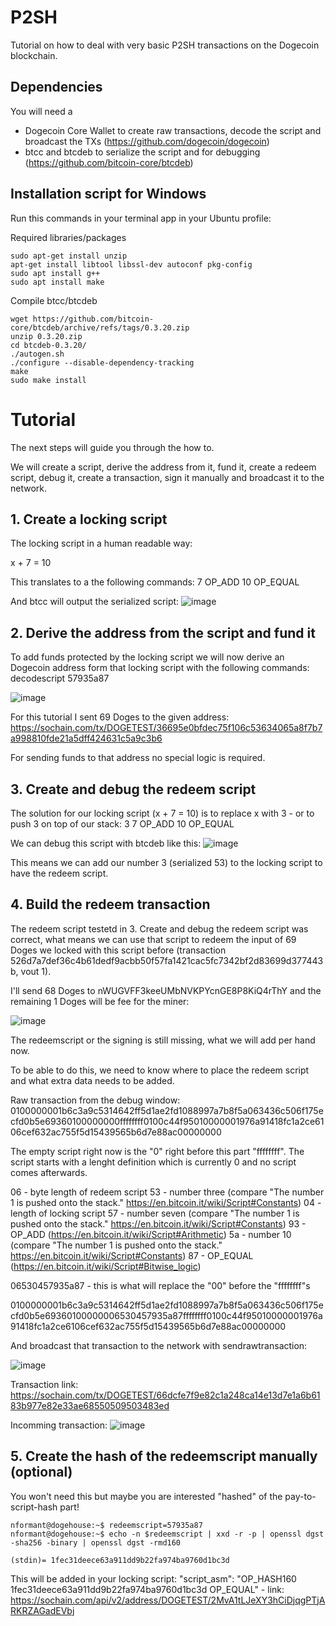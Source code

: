 # P2SH
Tutorial on how to deal with very basic P2SH transactions on the Dogecoin blockchain.

## Dependencies
You will need a 
* Dogecoin Core Wallet to create raw transactions, decode the script and broadcast the TXs (https://github.com/dogecoin/dogecoin)
* btcc and btcdeb to serialize the script and for debugging (https://github.com/bitcoin-core/btcdeb)

## Installation script for Windows
Run this commands in your terminal app in your Ubuntu profile:

Required libraries/packages
```shell
sudo apt-get install unzip
apt-get install libtool libssl-dev autoconf pkg-config
sudo apt install g++
sudo apt install make
```

Compile btcc/btcdeb
```shell
wget https://github.com/bitcoin-core/btcdeb/archive/refs/tags/0.3.20.zip
unzip 0.3.20.zip
cd btcdeb-0.3.20/
./autogen.sh
./configure --disable-dependency-tracking
make
sudo make install
```

# Tutorial
The next steps will guide you through the how to.

We will create a script, derive the address from it, fund it, create a redeem script, debug it, create a transaction, sign it manually and broadcast it to the network.

## 1. Create a locking script
The locking script in a human readable way:

x + 7 = 10

This translates to a the following commands:
7 OP_ADD 10 OP_EQUAL

And btcc will output the serialized script:
![image](https://user-images.githubusercontent.com/54002590/174666751-069ecd69-94fc-4f25-90eb-ef97353f89d6.png)

## 2. Derive the address from the script and fund it
To add funds protected by the locking script we will now derive an Dogecoin address form that locking script with the following commands:
decodescript 57935a87

![image](https://user-images.githubusercontent.com/54002590/174667130-958c97fb-ef53-4c80-9670-db92a592a085.png)

For this tutorial I sent 69 Doges to the given address: https://sochain.com/tx/DOGETEST/36695e0bfdec75f106c53634065a8f7b7a998810fde21a5dff424631c5a9c3b6

For sending funds to that address no special logic is required.

## 3. Create and debug the redeem script
The solution for our locking script (x + 7 = 10) is to replace x with 3 - or to push 3 on top of our stack:
3 7 OP_ADD 10 OP_EQUAL

We can debug this script with btcdeb like this:
![image](https://user-images.githubusercontent.com/54002590/174668587-8a830681-6d6c-4e41-a219-aa6ef9228f4b.png)

This means we can add our number 3 (serialized 53) to the locking script to have the redeem script.


## 4. Build the redeem transaction
The redeem script testetd in 3. Create and debug the redeem script was correct, what means we can use that script to redeem the input of 69 Doges we locked with this script before (transaction 526d7a7def36c4b61dedf9acbb50f57fa1421cac5fc7342bf2d83699d377443b, vout 1).

I'll send 68 Doges to nWUGVFF3keeUMbNVKPYcnGE8P8KiQ4rThY and the remaining 1 Doges will be fee for the miner:

![image](https://user-images.githubusercontent.com/54002590/174669000-030ff1b9-22c4-4209-9b80-28f3ac7be700.png)

The redeemscript or the signing is still missing, what we will add per hand now.

To be able to do this, we need to know where to place the redeem script and what extra data needs to be added.

Raw transaction from the debug window:
0100000001b6c3a9c5314642ff5d1ae2fd1088997a7b8f5a063436c506f175ecfd0b5e69360100000000ffffffff0100c44f95010000001976a91418fc1a2ce6106cef632ac755f5d15439565b6d7e88ac00000000

The empty script right now is the "0" right before this part "ffffffff". The script starts with a lenght definition which is currently 0 and no script comes afterwards.

06 - byte length of redeem script
53 - number three (compare "The number 1 is pushed onto the stack." https://en.bitcoin.it/wiki/Script#Constants)
04 - length of locking script
57 - number seven (compare "The number 1 is pushed onto the stack." https://en.bitcoin.it/wiki/Script#Constants)
93 - OP_ADD (https://en.bitcoin.it/wiki/Script#Arithmetic)
5a - number 10 (compare "The number 1 is pushed onto the stack." https://en.bitcoin.it/wiki/Script#Constants)
87 - OP_EQUAL (https://en.bitcoin.it/wiki/Script#Bitwise_logic)

06530457935a87 - this is what will replace the "00" before the "ffffffff"s

0100000001b6c3a9c5314642ff5d1ae2fd1088997a7b8f5a063436c506f175ecfd0b5e69360100000006530457935a87ffffffff0100c44f95010000001976a91418fc1a2ce6106cef632ac755f5d15439565b6d7e88ac00000000

And broadcast that transaction to the network with sendrawtransaction:

![image](https://user-images.githubusercontent.com/54002590/174671067-b258a840-de7b-4109-8ca7-468e3d76a52b.png)

Transaction link: https://sochain.com/tx/DOGETEST/66dcfe7f9e82c1a248ca14e13d7e1a6b6183b977e82e33ae68550509503483ed

Incomming transaction:
![image](https://user-images.githubusercontent.com/54002590/174671287-afea9f97-507e-426e-b156-fd5754a2bb50.png)


## 5. Create the hash of the redeemscript manually (optional)
You won't need this but maybe you are interested "hashed" of the pay-to-script-hash part!
```shell
nformant@dogehouse:~$ redeemscript=57935a87
nformant@dogehouse:~$ echo -n $redeemscript | xxd -r -p | openssl dgst -sha256 -binary | openssl dgst -rmd160
 
(stdin)= 1fec31deece63a911dd9b22fa974ba9760d1bc3d
```
This will be added in your locking script:
"script_asm": "OP_HASH160 1fec31deece63a911dd9b22fa974ba9760d1bc3d OP_EQUAL" - link: https://sochain.com/api/v2/address/DOGETEST/2MvA1tLJeXY3hCiDjqgPTjARKRZAGadEVbj
